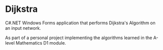 # Dijkstra

C#.NET Windows Forms application that performs Dijkstra's Algorithm on an input network.

As part of a personal project implementing the algorithms learned in the A-level Mathematics D1 module.
